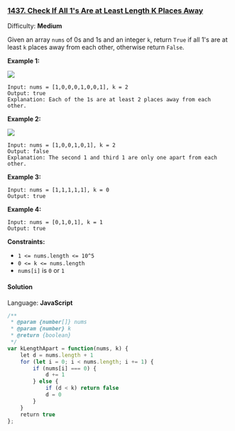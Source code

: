 ### [1437\. Check If All 1's Are at Least Length K Places Away](https://leetcode.com/problems/check-if-all-1s-are-at-least-length-k-places-away/)

Difficulty: **Medium**


Given an array `nums` of 0s and 1s and an integer `k`, return `True` if all 1's are at least `k` places away from each other, otherwise return `False`.

**Example 1:**

**![](https://assets.leetcode.com/uploads/2020/04/15/sample_1_1791.png)**

```
Input: nums = [1,0,0,0,1,0,0,1], k = 2
Output: true
Explanation: Each of the 1s are at least 2 places away from each other.
```

**Example 2:**

**![](https://assets.leetcode.com/uploads/2020/04/15/sample_2_1791.png)**

```
Input: nums = [1,0,0,1,0,1], k = 2
Output: false
Explanation: The second 1 and third 1 are only one apart from each other.
```

**Example 3:**

```
Input: nums = [1,1,1,1,1], k = 0
Output: true
```

**Example 4:**

```
Input: nums = [0,1,0,1], k = 1
Output: true
```

**Constraints:**

*   `1 <= nums.length <= 10^5`
*   `0 <= k <= nums.length`
*   `nums[i]` is `0` or `1`


#### Solution

Language: **JavaScript**

```javascript
/**
 * @param {number[]} nums
 * @param {number} k
 * @return {boolean}
 */
var kLengthApart = function(nums, k) {
    let d = nums.length + 1
    for (let i = 0; i < nums.length; i += 1) {
        if (nums[i] === 0) {
            d += 1
        } else {
            if (d < k) return false
            d = 0
        }
    }
    return true
};
```